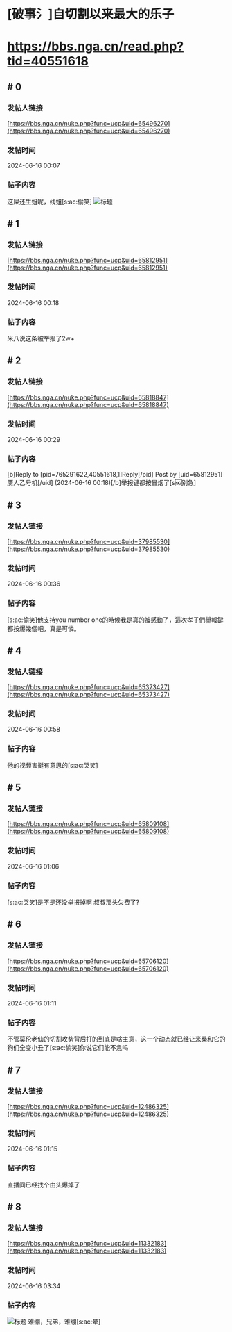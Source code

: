 # [破事氵]自切割以来最大的乐子
# https://bbs.nga.cn/read.php?tid=40551618

## \# 0
### 发帖人链接
[https://bbs.nga.cn/nuke.php?func=ucp&uid=65496270](https://bbs.nga.cn/nuke.php?func=ucp&uid=65496270)
### 发帖时间
2024-06-16 00:07
### 帖子内容
这屎还生蛆呢，线蛆[s:ac:偷笑]
![标题](https://img.nga.178.com/attachments/mon_202406/16/bwQ19i-49cK2eT1kShs-13i.jpg)
## \# 1
### 发帖人链接
[https://bbs.nga.cn/nuke.php?func=ucp&uid=65812951](https://bbs.nga.cn/nuke.php?func=ucp&uid=65812951)
### 发帖时间
2024-06-16 00:18
### 帖子内容
米八说这条被举报了2w+
## \# 2
### 发帖人链接
[https://bbs.nga.cn/nuke.php?func=ucp&uid=65818847](https://bbs.nga.cn/nuke.php?func=ucp&uid=65818847)
### 发帖时间
2024-06-16 00:29
### 帖子内容
[b]Reply to [pid=765291622,40551618,1]Reply[/pid] Post by [uid=65812951]赝人乙号机[/uid] (2024-06-16 00:18)[/b]举报键都按冒烟了[s:ng:别急]
## \# 3
### 发帖人链接
[https://bbs.nga.cn/nuke.php?func=ucp&uid=37985530](https://bbs.nga.cn/nuke.php?func=ucp&uid=37985530)
### 发帖时间
2024-06-16 00:36
### 帖子内容
[s:ac:偷笑]他支持you number one的時候我是真的被感動了，這次孝子們舉報鍵都按爆幾個吧，真是可憐。
## \# 4
### 发帖人链接
[https://bbs.nga.cn/nuke.php?func=ucp&uid=65373427](https://bbs.nga.cn/nuke.php?func=ucp&uid=65373427)
### 发帖时间
2024-06-16 00:58
### 帖子内容
他的视频害挺有意思的[s:ac:哭笑]
## \# 5
### 发帖人链接
[https://bbs.nga.cn/nuke.php?func=ucp&uid=65809108](https://bbs.nga.cn/nuke.php?func=ucp&uid=65809108)
### 发帖时间
2024-06-16 01:06
### 帖子内容
[s:ac:哭笑]是不是还没举报掉啊
叔叔那头欠费了?
## \# 6
### 发帖人链接
[https://bbs.nga.cn/nuke.php?func=ucp&uid=65706120](https://bbs.nga.cn/nuke.php?func=ucp&uid=65706120)
### 发帖时间
2024-06-16 01:11
### 帖子内容
不管莫伦老仙的切割攻势背后打的到底是啥主意，这一个动态就已经让米桑和它的狗们全变小丑了[s:ac:偷笑]你说它们能不急吗
## \# 7
### 发帖人链接
[https://bbs.nga.cn/nuke.php?func=ucp&uid=12486325](https://bbs.nga.cn/nuke.php?func=ucp&uid=12486325)
### 发帖时间
2024-06-16 01:15
### 帖子内容
直播间已经找个由头爆掉了
## \# 8
### 发帖人链接
[https://bbs.nga.cn/nuke.php?func=ucp&uid=11332183](https://bbs.nga.cn/nuke.php?func=ucp&uid=11332183)
### 发帖时间
2024-06-16 03:34
### 帖子内容
![标题](https://img.nga.178.com/attachments/mon_202406/16/bwQ19i-6o14ZbT1kShs-13i.jpg)
难绷，兄弟，难绷[s:ac:晕]
